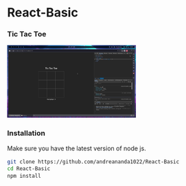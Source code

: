 # React-Basic

### Tic Tac Toe

<img src="screenshot/IMG20250708.jpg" alt="test" width="300"/>

### Installation
Make sure you have the latest version of node js.

```bash
git clone https://github.com/andreananda1022/React-Basic
cd React-Basic
npm install
```
